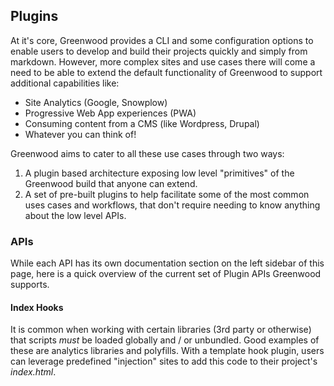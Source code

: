 ## Plugins

At it's core, Greenwood provides a CLI and some configuration options to enable users to develop and build their projects quickly and simply from markdown.  However, more complex sites and use cases there will come a need to be able to extend the default functionality of Greenwood to support additional capabilities like:
- Site Analytics (Google, Snowplow)
- Progressive Web App experiences (PWA)
- Consuming content from a CMS (like Wordpress, Drupal)
- Whatever you can think of!

Greenwood aims to cater to all these use cases through two ways:
1. A plugin based architecture exposing low level "primitives" of the Greenwood build that anyone can extend.
1. A set of pre-built plugins to help facilitate some of the most common uses cases and workflows, that don't require needing to know anything about the low level APIs.


### APIs
While each API has its own documentation section on the left sidebar of this page, here is a quick overview of the current set of Plugin APIs Greenwood supports.

#### Index Hooks
It is common when working with certain libraries (3rd party or otherwise) that scripts _must_ be loaded globally and / or unbundled.  Good examples of these are analytics libraries and polyfills.  With a template hook plugin, users can leverage predefined "injection" sites to add this code to their project's _index.html_.